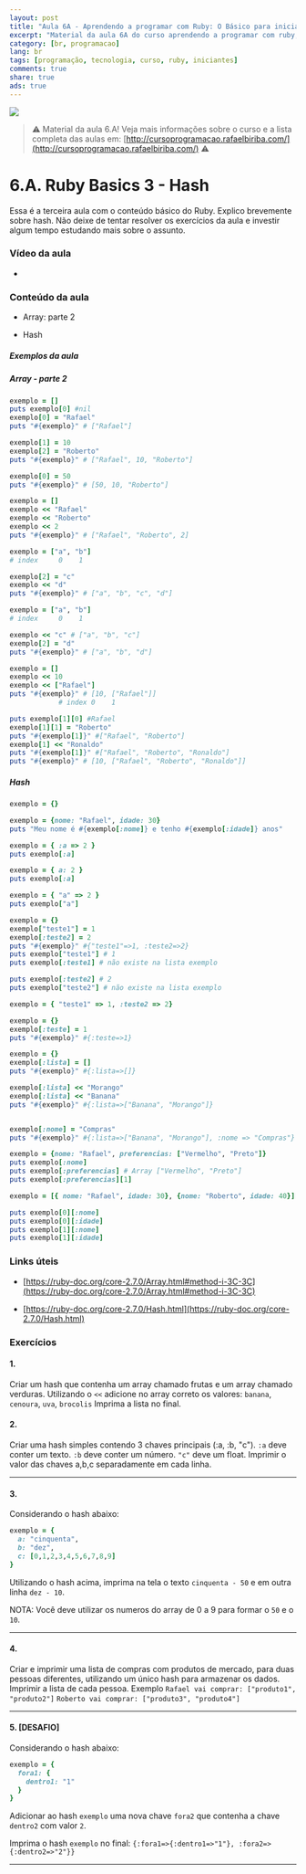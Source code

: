 ```yaml
---
layout: post
title: "Aula 6A - Aprendendo a programar com Ruby: O Básico para iniciantes"
excerpt: "Material da aula 6A do curso aprendendo a programar com ruby, o básico para iniciantes. Nunca é tarde para começar a programar! Eu criei um curso gratuito, fácil e didático voltado para iniciantes. Confira mais informações aqui nessa publicação."
category: [br, programacao]
lang: br
tags: [programação, tecnologia, curso, ruby, iniciantes]
comments: true
share: true
ads: true
---
```


![](/blog/images/curso_ruby_basico/banner-curso-ruby-6A.jpg)

> :warning: Material da aula 6.A! Veja mais informações sobre o curso e a lista completa das aulas em: [http://cursoprogramacao.rafaelbiriba.com/](http://cursoprogramacao.rafaelbiriba.com/) :warning:

# 6.A. Ruby Basics 3 - Hash

Essa é a terceira aula com o conteúdo básico do Ruby. Explico brevemente sobre hash.
Não deixe de tentar resolver os exercícios da aula e investir algum tempo estudando mais sobre o assunto.

### Vídeo da aula

- []()

### Conteúdo da aula

- Array: parte 2

- Hash

##### Exemplos da aula

##### Array - parte 2

```ruby
exemplo = []
puts exemplo[0] #nil
exemplo[0] = "Rafael"
puts "#{exemplo}" # ["Rafael"]

exemplo[1] = 10
exemplo[2] = "Roberto"
puts "#{exemplo}" # ["Rafael", 10, "Roberto"]

exemplo[0] = 50
puts "#{exemplo}" # [50, 10, "Roberto"]
```

```ruby
exemplo = []
exemplo << "Rafael"
exemplo << "Roberto"
exemplo << 2
puts "#{exemplo}" # ["Rafael", "Roberto", 2]
```

```ruby
exemplo = ["a", "b"]
# index     0    1

exemplo[2] = "c"
exemplo << "d"
puts "#{exemplo}" # ["a", "b", "c", "d"]
```

```ruby
exemplo = ["a", "b"]
# index     0    1

exemplo << "c" # ["a", "b", "c"]
exemplo[2] = "d"
puts "#{exemplo}" # ["a", "b", "d"]
```

```ruby
exemplo = []
exemplo << 10
exemplo << ["Rafael"]
puts "#{exemplo}" # [10, ["Rafael"]]
            # index 0    1

puts exemplo[1][0] #Rafael
exemplo[1][1] = "Roberto"
puts "#{exemplo[1]}" #["Rafael", "Roberto"]
exemplo[1] << "Ronaldo"
puts "#{exemplo[1]}" #["Rafael", "Roberto", "Ronaldo"]
puts "#{exemplo}" # [10, ["Rafael", "Roberto", "Ronaldo"]]
```

##### Hash

```ruby
exemplo = {}

exemplo = {nome: "Rafael", idade: 30}
puts "Meu nome é #{exemplo[:nome]} e tenho #{exemplo[:idade]} anos"
```

```ruby
exemplo = { :a => 2 }
puts exemplo[:a]

exemplo = { a: 2 }
puts exemplo[:a]

exemplo = { "a" => 2 }
puts exemplo["a"]
```

```ruby
exemplo = {}
exemplo["teste1"] = 1
exemplo[:teste2] = 2
puts "#{exemplo}" #{"teste1"=>1, :teste2=>2}
puts exemplo["teste1"] # 1
puts exemplo[:teste1] # não existe na lista exemplo

puts exemplo[:teste2] # 2
puts exemplo["teste2"] # não existe na lista exemplo

exemplo = { "teste1" => 1, :teste2 => 2}
```

```ruby
exemplo = {}
exemplo[:teste] = 1
puts "#{exemplo}" #{:teste=>1}
```

```ruby
exemplo = {}
exemplo[:lista] = []
puts "#{exemplo}" #{:lista=>[]}

exemplo[:lista] << "Morango"
exemplo[:lista] << "Banana"
puts "#{exemplo}" #{:lista=>["Banana", "Morango"]}


exemplo[:nome] = "Compras"
puts "#{exemplo}" #{:lista=>["Banana", "Morango"], :nome => "Compras"}
```

```ruby
exemplo = {nome: "Rafael", preferencias: ["Vermelho", "Preto"]}
puts exemplo[:nome]
puts exemplo[:preferencias] # Array ["Vermelho", "Preto"]
puts exemplo[:preferencias][1]
```

```ruby
exemplo = [{ nome: "Rafael", idade: 30}, {nome: "Roberto", idade: 40}]

puts exemplo[0][:nome]
puts exemplo[0][:idade]
puts exemplo[1][:nome]
puts exemplo[1][:idade]
```

### Links úteis

- [https://ruby-doc.org/core-2.7.0/Array.html#method-i-3C-3C](https://ruby-doc.org/core-2.7.0/Array.html#method-i-3C-3C)

- [https://ruby-doc.org/core-2.7.0/Hash.html](https://ruby-doc.org/core-2.7.0/Hash.html)

### Exercícios

#### 1.
Criar um hash que contenha um array chamado frutas e um array chamado verduras.
Utilizando o `<<` adicione no array correto os valores: `banana`, `cenoura`, `uva`, `brocolis`
Imprima a lista no final.

#### 2.
Criar uma hash simples contendo 3 chaves principais (:a, :b, "c").
`:a` deve conter um texto. `:b` deve conter um número. `"c"` deve um float.
Imprimir o valor das chaves a,b,c separadamente em cada linha.

---

#### 3.
Considerando o hash abaixo:

```ruby
exemplo = {
  a: "cinquenta",
  b: "dez",
  c: [0,1,2,3,4,5,6,7,8,9]
}
```
Utilizando o hash acima, imprima na tela o texto `cinquenta - 50` e em outra linha `dez - 10`.

NOTA: Você deve utilizar os numeros do array de 0 a 9 para formar o `50` e o `10`.

---

#### 4.
Criar e imprimir uma lista de compras com produtos de mercado, para duas pessoas diferentes, utilizando um único hash para armazenar os dados.
Imprimir a lista de cada pessoa. Exemplo `Rafael vai comprar: ["produto1", "produto2"]` `Roberto vai comprar: ["produto3", "produto4"]`

---

#### 5. [DESAFIO]
Considerando o hash abaixo:

```ruby
exemplo = {
  fora1: {
    dentro1: "1"
  }
}
```
Adicionar ao hash `exemplo` uma nova chave `fora2` que contenha a chave `dentro2` com valor `2`.

Imprima o hash `exemplo` no final:
`{:fora1=>{:dentro1=>"1"}, :fora2=>{:dentro2=>"2"}}`

---
